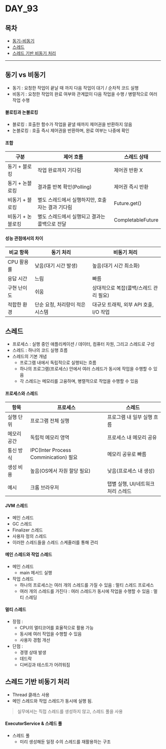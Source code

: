 # DAY_93

## 목차
- [동기-비동기](#동기-vs-비동기)
- [스레드](#스레드)
- [스레드 기반 비동기 처리](#스레드-기반-비동기-처리)

---

## 동기 vs 비동기
- 동기 : 요청한 작업이 끝날 때 까지 다음 작업이 대기 / 순차적 코드 실행
- 비동기 : 요청한 작업의 완료 여부와 관계없이 다음 작업을 수행 / 병렬적으로 여러 작업 수행
#### 블로킹과 논블로킹
- 블로킹 : 호출한 함수가 작업을 끝낼 때까지 제어권을 반환하지 않음
- 논블로킹 : 호출 즉시 제어권을 반환하며, 완료 여부는 나중에 확인

#### 조합

| 구분           | 제어 흐름                              | 스레드 상태           |
|---------------|--------------------------------------|-------------------|
| 동기 + 블로킹    | 작업 완료까지 기다림                      | 제어권 반환 X        |
| 동기 + 논블로킹   | 결과를 반복 확인(Polling)                | 제어권 즉시 반환      |
| 비동기 + 블로킹   | 별도 스레드에서 실행하지만, 호출자는 결과 기다림 | Future.get()      |
| 비동기 + 논블로킹 | 별도 스레드에서 실행되고 결과는 콜백으로 전달    | CompletableFuture |

#### 성능 관점에서의 차이

| 비교 항목   | 동기 처리                 | 비동기 처리                        |
|----------|-------------------------|---------------------------------|
| CPU 활용률 | 낮음(대기 시간 발생)         | 높음(대기 시간 최소화)               |
| 응답 시간   | 느림                     | 빠름                             |
| 구현 난이도 | 쉬움                      | 상대적으로 복잡(콜백/스레드 관리 필요)   |
| 적합한 환경 | 단순 요청, 처리량이 적은 시스템 | 대규모 트래픽, 외부 API 호출, I/O 작업 |


## 스레드
- 프로세스 : 실행 중인 애플리케이션 / 데이터, 컴퓨터 자원, 그리고 스레드로 구성
- 스레드 : 하나의 코드 실행 흐름
- 스레드의 기본 개념
  - 프로그램 내에서 독립적으로 실행되는 흐름
  - 하나의 프로그램(프로세스) 안에서 여러 스레드가 동시에 작업을 수행할 수 있음
  - 각 스레드는 메모리를 고융하며, 병렬적으로 작업을 수행할 수 있음
 
#### 프로세스와 스레드

| 항목      | 프로세스                                | 스레드                        |
|----------|--------------------------------------|-----------------------------|
| 실행 단위   | 프로그램 전체 실행                        | 프로그램 내 일부 실행 흐름        |
| 메모리 공간 | 독립적 메모리 영역                        | 프로세스 내 메모리 공유           |
| 통신 방식   | IPC(Inter Process Comminication) 필요 | 메모리 공유로 빠름               |
| 생성 비용   | 높음(OS에서 자원 할당 필요)                | 낮음(프로세스 내 생성)           |
| 예시       | 크롬 브라우저                            | 탭별 실행, UI/네트워크 처리 스레드 |

#### JVM 스레드
- 메인 스레드
- GC 스레드
- Finalizer 스레드
- 사용자 정의 스레드
- 이러한 스레드들을 스레드 스케줄러를 통해 관리

#### 메인 스레드와 작업 스레드
- 메인 스레드
  - main 메서드 실행
- 작업 스레드
  - 하나의 프로세스는 여러 개의 스레드를 가질 수 있음 : 멀티 스레드 프로세스
  - 여러 개의 스레드를 가진다 : 여러 스레드가 동시에 작업을 수행할 수 있음 : 멀티 스레딩

#### 멀티 스레드
- 장점 :
  - CPU의 멀티코어를 효율적으로 활용 가능
  - 동시에 여러 작업을 수행할 수 있음
  - 사용자 경험 개선
- 단점 :
  - 경쟁 상태 발생
  - 데드락
  - 디버깅과 테스트가 어려워짐
 
## 스레드 기반 비동기 처리
- Thread 클래스 사용
- 메인 스레드와 작업 스레드가 동시에 실행 됨.
> 실무에서는 직접 스레드를 생성하지 않고, 스레드 풀을 사용

#### ExecutorService & 스레드 풀
- 스레드 풀
  - 미리 생성해둔 일정 수의 스레드를 재활용하는 구조

